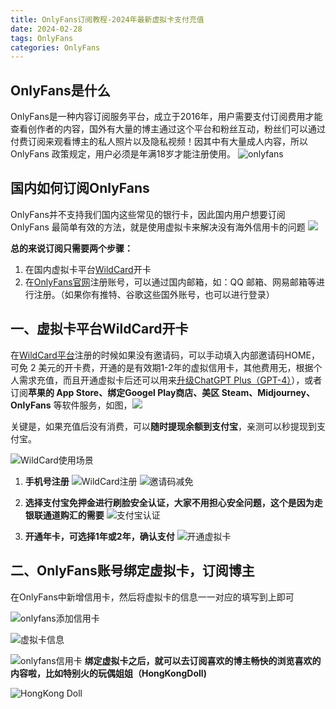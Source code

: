 ```yaml
---
title: OnlyFans订阅教程-2024年最新虚拟卡支付充值
date: 2024-02-28
tags: OnlyFans
categories: OnlyFans
---
```


## OnlyFans是什么
OnlyFans是一种内容订阅服务平台，成立于2016年，用户需要支付订阅费用才能查看创作者的内容，国外有大量的博主通过这个平台和粉丝互动，粉丝们可以通过付费订阅来观看博主的私人照片以及隐私视频！因其中有大量成人内容，所以 OnlyFans 政策规定，用户必须是年满18岁才能注册使用。 
![onlyfans](https://files.mdnice.com/user/57040/135b25a4-c14b-46ce-9722-0c23015c7670.jpg)

## 国内如何订阅OnlyFans

OnlyFans并不支持我们国内这些常见的银行卡，因此国内用户想要订阅 OnlyFans 最简单有效的方法，就是使用虚拟卡来解决没有海外信用卡的问题
![](https://files.mdnice.com/user/57040/c961fe8c-c226-4a24-aa08-00c01221fe0e.png)

**总的来说订阅只需要两个步骤：**  

1. 在国内虚拟卡平台[WildCard](https://bewildcard.com/i/HOME "一分钟开卡，轻松订阅海外软件服务")开卡
2. 在[OnlyFans官网](https://onlyfans.com)注册账号，可以通过国内邮箱，如：QQ 邮箱、网易邮箱等进行注册。（如果你有推特、谷歌这些国外账号，也可以进行登录）

##  一、虚拟卡平台WildCard开卡
在[WildCard平台](https://bewildcard.com/i/HOME)注册的时候如果没有邀请码，可以手动填入内部邀请码HOME，可免 2 美元的开卡费，开通的是有效期1-2年的虚拟信用卡，其他费用无，根据个人需求充值，而且开通虚拟卡后还可以用来[升级ChatGPT Plus（GPT-4）](https://vaq86.cn/blogs/chatgpt/upgrade-chatgptplus.html)），或者订阅**苹果的 App Store、绑定Googel Play商店、美区 Steam、Midjourney、OnlyFans** 等软件服务，如图，![](https://files.mdnice.com/user/57040/b21ed1e7-2e7c-4fd0-81cd-14eff2a1c4ed.png)

关键是，如果充值后没有消费，可以**随时提现余额到支付宝**，亲测可以秒提现到支付宝。

![WildCard使用场景](https://files.mdnice.com/user/57040/6fb81063-0717-4a7a-9c86-b33f9273ebb7.png)

1. **手机号注册**
    ![WildCard注册](https://files.mdnice.com/user/57040/d7d95bb3-ad00-40ec-a8bb-32975f1371b0.png)
    ![邀请码减免](https://files.mdnice.com/user/57040/d2a85441-cd61-47ce-affe-b627e0a2538b.png)
  
2. **选择支付宝免押金进行刷脸安全认证，大家不用担心安全问题，这个是因为走银联通道购汇的需要**
   ![支付宝认证](https://files.mdnice.com/user/57040/62a85e5b-e161-4dd5-9e35-16103fd2a2bc.png)
   
3. **开通年卡，可选择1年或2年，确认支付**
 ![开通虚拟卡](https://files.mdnice.com/user/57040/bb93e395-44c7-45ba-8941-87c90ece791d.png)

## 二、OnlyFans账号绑定虚拟卡，订阅博主

在OnlyFans中新增信用卡，然后将虚拟卡的信息一一对应的填写到上即可

![onlyfans添加信用卡](https://files.mdnice.com/user/57040/c85b57dd-892b-4e1e-8d5d-be3cd96d7dfa.png)

![虚拟卡信息](https://files.mdnice.com/user/57040/c0e2e9b0-2e7c-4210-9d9f-76ab9298c1e8.png)

![onlyfans信用卡](https://files.mdnice.com/user/57040/4a4bdb25-e6c0-4482-9347-94af2b36e36d.png)
**绑定虚拟卡之后，就可以去订阅喜欢的博主畅快的浏览喜欢的内容啦，比如特别火的玩偶姐姐（HongKongDoll)**

![HongKong Doll](https://files.mdnice.com/user/57040/5361be13-cb51-4035-9699-0cb84cf36450.png)